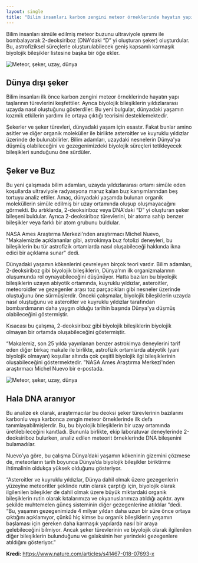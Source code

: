 ```yaml
---
layout: single
title: "Bilim insanları karbon zengini meteor örneklerinde hayatın yapı taşlarının türevlerini keşfettiler"
---
```

Bilim insanları simüle edilmiş meteor buzunu ultraviyole ışınımı ile bombalayarak 2-deoksiriboz (DNA'daki “D” yi oluşturan şeker) oluşturdular. Bu, astrofiziksel süreçlerle oluşturulabilecek geniş kapsamlı karmaşık biyolojik bileşikler listesine başka bir öğe ekler.

![Meteor, şeker, uzay, dünya](https://images.unsplash.com/photo-1468817739446-479f000a4c0f?ixlib=rb-1.2.1&ixid=eyJhcHBfaWQiOjEyMDd9&auto=format&fit=crop&w=1370&q=80)

Dünya dışı şeker
-
Bilim insanları ilk önce karbon zengini meteor örneklerinde hayatın yapı taşlarının türevlerini keşfettiler. Ayrıca biyolojik bileşiklerin yıldızlararası uzayda nasıl oluştuğunu gösterdiler. Bu yeni bulgular, dünyadaki yaşamın kozmik etkilerin yardımı ile ortaya çıktığı teorisini desteklemektedir.

Şekerler ve şeker türevleri, dünyadaki yaşam için esastır. Fakat bunlar amino asitler ve diğer organik moleküller ile birlikte asteroitler ve kuyruklu yıldızlar üzerinde de bulunabilirler. Bilim adamları, uzaydaki nesnelerin Dünya'ya düşmüş olabileceğini ve gezegenimizdeki biyolojik süreçleri tetikleyecek bileşikleri sunduğunu öne sürdüler.

<script async src="//pagead2.googlesyndication.com/pagead/js/adsbygoogle.js"></script>
<ins class="adsbygoogle"
     style="display:block; text-align:center;"
     data-ad-layout="in-article"
     data-ad-format="fluid"
     data-ad-client="ca-pub-7868661326160958"
     data-ad-slot="3072558811"></ins>
<script>
     (adsbygoogle = window.adsbygoogle || []).push({});
</script>

Şeker ve Buz
-
Bu yeni çalışmada bilim adamları, uzayda yıldızlararası ortamı simüle eden koşullarda ultraviyole radyasyona maruz kalan buz karışımlarından beş tortuyu analiz ettiler. Amaç, dünyadaki yaşamda bulunan organik moleküllerin simüle edilmiş bir uzay ortamında oluşup oluşmayacağını görmekti. Bu artıklarda, 2-deoksiriboz veya DNA'daki “D” yi oluşturan şeker bileşeni buldular. Ayrıca 2-deoksiriboz türevlerini, bir atoma sahip benzer bileşikler veya farklı bir atom grubunu buldular.

NASA Ames Araştırma Merkezi'nden araştırmacı Michel Nuevo, "Makalemizde açıklananlar gibi, astrokimya buz fotolizi deneyleri, bu bileşiklerin bu tür astrofizik ortamlarda nasıl oluşabileceği hakkında ikna edici bir açıklama sunar" dedi.

Dünyadaki yaşamın kökenlerini çevreleyen birçok teori vardır. Bilim adamları, 2-deoksiriboz gibi biyolojik bileşiklerin, Dünya’nın ilk organizmalarının oluşumunda rol oynayabileceğini düşünüyor. Hatta bazıları bu biyolojik bileşiklerin uzayın abiyotik ortamında, kuyruklu yıldızlar, asteroitler, meteoroidler ve gezegenler arası toz parçacıkları gibi nesneler üzerinde oluştuğunu öne sürmüşlerdir. Önceki çalışmalar, biyolojik bileşiklerin uzayda nasıl oluştuğunu ve asteroitler ve kuyruklu yıldızlar tarafından bombardımanın daha yaygın olduğu tarihin başında Dünya'ya düşmüş olabileceğini göstermiştir.

Kısacası bu çalışma, 2-deoksiriboz gibi biyolojik bileşiklerin biyolojik olmayan bir ortamda oluşabileceğini göstermiştir.

<script async src="//pagead2.googlesyndication.com/pagead/js/adsbygoogle.js"></script>
<ins class="adsbygoogle"
     style="display:block; text-align:center;"
     data-ad-layout="in-article"
     data-ad-format="fluid"
     data-ad-client="ca-pub-7868661326160958"
     data-ad-slot="3072558811"></ins>
<script>
     (adsbygoogle = window.adsbygoogle || []).push({});
</script>

“Makalemiz, son 25 yılda yayınlanan benzer astrokimya deneylerini tarif eden diğer birkaç makale ile birlikte, astrofizik ortamlarda abiyotik (yani biyolojik olmayan) koşullar altında çok çeşitli biyolojik ilgi bileşiklerinin oluşabileceğini göstermektedir. ”NASA Ames Araştırma Merkezi'nden araştırmacı Michel Nuevo bir e-postada.

![Meteor, şeker, uzay, dünya](https://images.unsplash.com/photo-1438932150719-500cc59a04cd?ixlib=rb-1.2.1&ixid=eyJhcHBfaWQiOjEyMDd9&auto=format&fit=crop&w=1489&q=80)

Hala DNA aranıyor
-
Bu analize ek olarak, araştırmacılar bu deoksi şeker türevlerinin bazılarını karbonlu veya karbonca zengin meteor örneklerinde ilk defa tanımlayabilmişlerdir. Bu, bu biyolojik bileşiklerin bir uzay ortamında üretilebileceğini kanıtladı. Bununla birlikte, ekip laboratuvar deneylerinde 2-deoksiriboz bulurken, analiz edilen meteorit örneklerinde DNA bileşenini bulamadılar.

Nuevo’ya göre, bu çalışma Dünya’daki yaşamın kökeninin gizemini çözmese de, meteorların tarih boyunca Dünya’da biyolojik bileşikler biriktirme ihtimalinin oldukça yüksek olduğunu gösteriyor.

“Asteroitler ve kuyruklu yıldızlar, Dünya dahil olmak üzere gezegenlerin yüzeyine meteoritler şeklinde rutin olarak çarptığı için, biyolojik olarak ilgilenilen bileşikler de dahil olmak üzere büyük miktardaki organik bileşiklerin rutin olarak kıtalarımıza ve okyanuslarımıza atıldığı açıktır. aynı şekilde muhtemelen güneş sisteminin diğer gezegenlerine atıldılar ”dedi. “Bu, yaşamın gezegenimizde 4 milyar yıldan daha uzun bir süre önce ortaya çıktığını açıklamıyor, çünkü hiç kimse bu organik bileşiklerin yaşamın başlaması için gereken daha karmaşık yapılarda nasıl bir araya gelebileceğini bilmiyor. Ancak şeker türevlerinin ve biyolojik olarak ilgilenilen diğer bileşiklerin bulunduğunu ve galaksinin her yerindeki gezegenlere atıldığını gösteriyor.”

<p class="notice--info"><strong>Kredi: </strong><a href="https://www.nature.com/articles/s41467-018-07693-x">https://www.nature.com/articles/s41467-018-07693-x</a></p>
